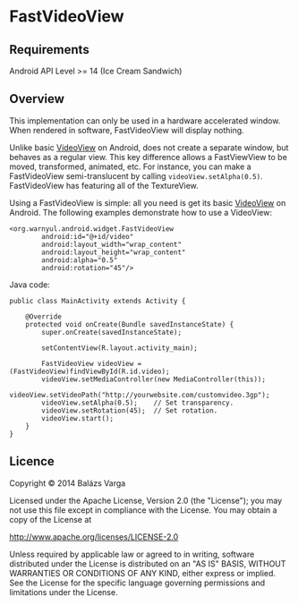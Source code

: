 # FastVideoView
## Requirements
Android API Level >= 14 (Ice Cream Sandwich)

## Overview

This implementation can only be used in a hardware accelerated window. When rendered in software, FastVideoView will display nothing.

Unlike basic [VideoView](http://developer.android.com/reference/android/widget/VideoView.html) on Android, does not create a separate window, but behaves as a regular view. This key difference allows a FastViewView to be moved, transformed, animated, etc. For instance, you can make a FastVideoView semi-translucent by calling `videoView.setAlpha(0.5)`. FastVideoView has featuring all of the TextureView.

Using a FastVideoView is simple: all you need is get its basic [VideoView](http://developer.android.com/reference/android/widget/VideoView.html) on Android. The following examples demonstrate how to use a VideoView:

    <org.warnyul.android.widget.FastVideoView
            android:id="@+id/video"
            android:layout_width="wrap_content"
            android:layout_height="wrap_content"
            android:alpha="0.5"
            android:rotation="45"/>

Java code:

    public class MainActivity extends Activity {
        
        @Override
        protected void onCreate(Bundle savedInstanceState) {
            super.onCreate(savedInstanceState);

            setContentView(R.layout.activity_main);

            FastVideoView videoView = (FastVideoView)findViewById(R.id.video);
            videoView.setMediaController(new MediaController(this));
            videoView.setVideoPath("http://yourwebsite.com/customvideo.3gp");
            videoView.setAlpha(0.5);    // Set transparency.
            videoView.setRotation(45);  // Set rotation.
            videoView.start();
        }
    }

## Licence
Copyright © 2014 Balázs Varga

Licensed under the Apache License, Version 2.0 (the "License");
you may not use this file except in compliance with the License.
You may obtain a copy of the License at
 
http://www.apache.org/licenses/LICENSE-2.0

Unless required by applicable law or agreed to in writing, software
distributed under the License is distributed on an "AS IS" BASIS,
WITHOUT WARRANTIES OR CONDITIONS OF ANY KIND, either express or implied.
See the License for the specific language governing permissions and
limitations under the License.